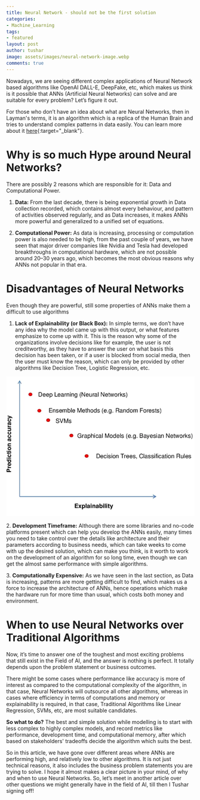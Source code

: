 ```yaml
---
title: Neural Network - should not be the first solution
categories:
- Machine_Learning
tags:
- featured
layout: post
author: tushar
image: assets/images/neural-network-image.webp
comments: true
---
```


Nowadays, we are seeing different complex applications of Neural Network based algorithms like OpenAI DALL-E, DeepFake, etc, which makes us think is it possible that ANNs (Artificial Neural Networks) can solve and are suitable for every problem? Let’s figure it out.

For those who don’t have an idea about what are Neural Networks, then in Layman's terms, it is an algorithm which is a replica of the Human Brain and tries to understand complex patterns in data easily. You can learn more about it [here](https://www.investopedia.com/terms/n/neuralnetwork.asp){:target="_blank"}.

Why is so much Hype around Neural Networks?
===========================================

There are possibly 2 reasons which are responsible for it: Data and Computational Power.

1.  **Data:** From the last decade, there is being exponential growth in Data collection recorded, which contains almost every behaviour, and pattern of activities observed regularly, and as Data increases, it makes ANNs more powerful and generalized to a unified set of equations.

2. **Computational Power:** As data is increasing, processing or computation power is also needed to be high, from the past couple of years, we have seen that major driver companies like Nvidia and Tesla had developed breakthroughs in computational hardware, which are not possible around 20–30 years ago, which becomes the most obvious reasons why ANNs not popular in that era.

Disadvantages of Neural Networks
================================

Even though they are powerful, still some properties of ANNs make them a difficult to use algorithms

1.  **Lack of Explainability (or Black Box):** In simple terms, we don’t have any idea why the model came up with this output, or what features emphasize to come up with it. This is the reason why some of the organizations involve decisions like for example, the user is not creditworthy, as they have to answer the user on what basis this decision has been taken, or if a user is blocked from social media, then the user must know the reason, which can only be provided by other algorithms like Decision Tree, Logistic Regression, etc.

![Explainability v/s Accuracy](/assets/images/explainability-accuracy.webp)

2\. **Development Timeframe:** Although there are some libraries and no-code platforms present which can help you develop the ANNs easily, many times you need to take control over the details like architecture and their parameters according to business needs, which can take weeks to come with up the desired solution, which can make you think, is it worth to work on the development of an algorithm for so long time, even though we can get the almost same performance with simple algorithms.

3\. **Computationally Expensive:** As we have seen in the last section, as Data is increasing, patterns are more getting difficult to find, which makes us a force to increase the architecture of ANNs, hence operations which make the hardware run for more time than usual, which costs both money and environment.

When to use Neural Networks over Traditional Algorithms
=======================================================

Now, it’s time to answer one of the toughest and most exciting problems that still exist in the Field of AI, and the answer is nothing is perfect. It totally depends upon the problem statement or business outcomes.

There might be some cases where performance like accuracy is more of interest as compared to the computational complexity of the algorithm, in that case, Neural Networks will outsource all other algorithms, whereas in cases where efficiency in terms of computations and memory or explainability is required, in that case, Traditional Algorithms like Linear Regression, SVMs, etc, are most suitable candidates.

**So what to do?** The best and simple solution while modelling is to start with less complex to highly complex models, and record metrics like performance, development time, and computational memory, after which based on stakeholders' tradeoffs decide the algorithm which suits the best.

So in this article, we have gone over different areas where ANNs are performing high, and relatively low to other algorithms. It is not just technical reasons, it also includes the business problem statements you are trying to solve. I hope it almost makes a clear picture in your mind, of why and when to use Neural Networks. So, let’s meet in another article over other questions we might generally have in the field of AI, till then I Tushar signing off!
